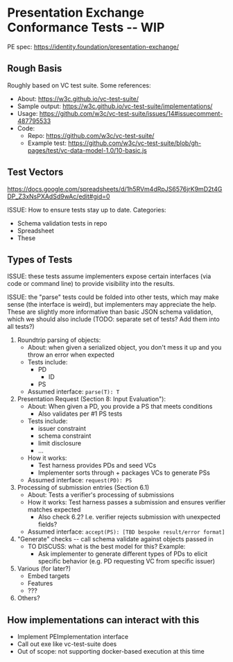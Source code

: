 # Presentation Exchange Conformance Tests -- WIP

PE spec: https://identity.foundation/presentation-exchange/

## Rough Basis

Roughly based on VC test suite. Some references:
- About: https://w3c.github.io/vc-test-suite/
- Sample output: https://w3c.github.io/vc-test-suite/implementations/
- Usage: https://github.com/w3c/vc-test-suite/issues/14#issuecomment-487795533
- Code: 
  - Repo: https://github.com/w3c/vc-test-suite/
  - Example test: https://github.com/w3c/vc-test-suite/blob/gh-pages/test/vc-data-model-1.0/10-basic.js

## Test Vectors

https://docs.google.com/spreadsheets/d/1h5RVm4dRpJS6576jrK9mD2t4GDP_Z3xNsPXAdSd9wAc/edit#gid=0

ISSUE: How to ensure tests stay up to date. Categories:
- Schema validation tests in repo
- Spreadsheet
- These

## Types of Tests

ISSUE: these tests assume implementers expose certain interfaces (via code or command line) to provide visibility into the results.  

ISSUE: the "parse" tests could be folded into other tests, which may make sense (the interface is weird), but implementers may appreciate the help. These are slightly more informative than basic JSON schema validation, which we should also include (TODO: separate set of tests? Add them into all tests?) 

1. Roundtrip parsing of objects:
    - About: when given a serialized object, you don't mess it up and you throw an error when expected
    - Tests include:
      - PD
        - ID 
      - PS
    - Assumed interface: `parse(T): T`
2. Presentation Request (Section 8: Input Evaluation"):
    - About: When given a PD, you provide a PS that meets conditions
      - Also validates per #1 PS tests
    - Tests include: 
      - issuer constraint
      - schema constraint
      - limit disclosure 
      - ...
    - How it works:
      - Test harness provides PDs and seed VCs 
      - Implementer sorts through + packages VCs to generate PSs
    - Assumed interface: `request(PD): PS`
3. Processing of submission entries (Section 6.1)
    - About: Tests a verifier's processing of submissions
    - How it works: Test harness passes a submission and ensures verifier matches expected 
      - Also check 6.2? I.e. verifier rejects submission with unexpected fields?
    - Assumed interface: `accept(PS): [TBD bespoke result/error format]`
4. "Generate" checks -- call schema validate against objects passed in
    - TO DISCUSS: what is the best model for this? Example:
      - Ask implementer to generate different types of PDs to elicit specific behavior (e.g. PD requesting VC from specific issuer)
5. Various (for later?)
    - Embed targets
    - Features
    - ???
6. Others?


## How implementations can interact with this

- Implement PEImplementation interface
- Call out exe like vc-test-suite does
- Out of scope: not supporting docker-based execution at this time
